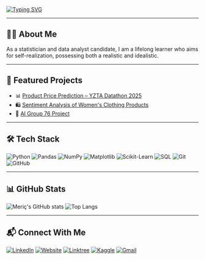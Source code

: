 <!-- Yazı Animasyonu -->
[![Typing SVG](https://readme-typing-svg.herokuapp.com?color=2F80ED&size=24&center=true&vCenter=true&width=1000&lines=Hi+there!+I'm+Meriç+Özcan;Statistician+and+Data+Analyst+Candidate;Lifelong+Learner+%7C+Realistic+and+Idealistic;Data+Analysis+%7C+Risk+Management+%7C+Optimization)](https://git.io/typing-svg)

---

## 👨‍💻 About Me
As a statistician and data analyst candidate, I am a lifelong learner who aims for self-realization, possessing both a realistic and idealistic.

---

## 🚀 Featured Projects
- 📊 [Product Price Prediction – YZTA Datathon 2025](https://github.com/mericozcann/Product-Price-Prediction-YZTA-Datathon-2025)  
- 🛍 [Sentiment Analysis of Women's Clothing Products](https://github.com/mericozcann/Sentiment-Analysis-of-Women-s-Clothing-Products)  
- 🤖 [AI Group 76 Project](https://github.com/yemre345561/AI-grup76)  

---

## 🛠 Tech Stack
![Python](https://img.shields.io/badge/Python-2F80ED?style=for-the-badge&logo=python&logoColor=white)
![Pandas](https://img.shields.io/badge/Pandas-2F80ED?style=for-the-badge&logo=pandas&logoColor=white)
![NumPy](https://img.shields.io/badge/Numpy-2F80ED?style=for-the-badge&logo=numpy&logoColor=white)
![Matplotlib](https://img.shields.io/badge/Matplotlib-2F80ED?style=for-the-badge&logo=plotly&logoColor=white)
![Scikit-Learn](https://img.shields.io/badge/Scikit--Learn-2F80ED?style=for-the-badge&logo=scikit-learn&logoColor=white)
![SQL](https://img.shields.io/badge/SQL-2F80ED?style=for-the-badge&logo=MySQL&logoColor=white)
![Git](https://img.shields.io/badge/Git-2F80ED?style=for-the-badge&logo=git&logoColor=white)
![GitHub](https://img.shields.io/badge/GitHub-2F80ED?style=for-the-badge&logo=github&logoColor=white)

---

## 📊 GitHub Stats
![Meriç's GitHub stats](https://github-readme-stats.vercel.app/api?username=mericozcann&show_icons=true&theme=radical)
![Top Langs](https://github-readme-stats.vercel.app/api/top-langs/?username=mericozcann&layout=compact&theme=radical)

---

## 📬 Connect With Me
[![LinkedIn](https://img.shields.io/badge/LinkedIn-2F80ED?style=for-the-badge&logo=linkedin&logoColor=white)](https://www.linkedin.com/in/meriç-özcan)
[![Website](https://img.shields.io/badge/Website-2F80ED?style=for-the-badge&logo=About.me&logoColor=white)](https://mericozcan.com)
[![Linktree](https://img.shields.io/badge/Linktree-2F80ED?style=for-the-badge&logo=linktree&logoColor=white)](https://linktr.ee/mericozcan)
[![Kaggle](https://img.shields.io/badge/Kaggle-2F80ED?style=for-the-badge&logo=kaggle&logoColor=white)](https://www.kaggle.com/merizcan)
[![Gmail](https://img.shields.io/badge/Email-2F80ED?style=for-the-badge&logo=gmail&logoColor=white)](mailto:mericozcan.edu@gmail.com)
